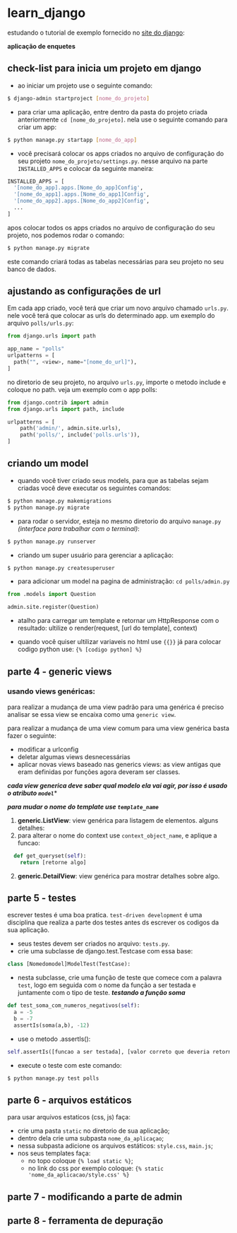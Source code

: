 # learn_django
estudando o tutorial de exemplo fornecido no 
[site do django](https://docs.djangoproject.com/en/4.2/intro/tutorial01/): 

**aplicação de enquetes**

## check-list para inicia um projeto em django

- ao iniciar um projeto use o seguinte comando:
```bash
$ django-admin startproject [nome_do_projeto]
```

- para criar uma aplicação, entre dentro da pasta do projeto criada anteriormente `cd [nome_do_projeto]`. nela use o seguinte comando para criar um app:
```bash
$ python manage.py startapp [nome_do_app]
```

- você precisará colocar os apps criados no arquivo de configuração do seu projeto `nome_do_projeto/settings.py`. nesse arquivo na parte `INSTALLED_APPS` e colocar da seguinte maneira:

```python
INSTALLED_APPS = [
  '[nome_do_app].apps.[Nome_do_app]Config',
  '[nome_do_app1].apps.[Nome_do_app1]Config',
  '[nome_do_app2].apps.[Nome_do_app2]Config',
  ...
]
```

apos colocar todos os apps criados no arquivo de configuração do seu projeto, nos podemos rodar o comando:

```bash
$ python manage.py migrate
```

este comando criará todas as tabelas necessárias para seu projeto no seu banco de dados.

## ajustando as configurações de url

Em cada app criado, você terá que criar um novo arquivo chamado `urls.py`. nele você terá que colocar as urls do determinado app. um exemplo do arquivo `polls/urls.py`:

```python
from django.urls import path

app_name = "polls"
urlpatterns = [
  path("", <view>, name="[nome_do_url]"),
]
```

no diretorio de seu projeto, no arquivo `urls.py`, importe o metodo include e coloque no path. veja um exemplo com o app polls:

```python
from django.contrib import admin
from django.urls import path, include

urlpatterns = [
    path('admin/', admin.site.urls),
    path('polls/', include('polls.urls')),
]
```

## criando um model 

- quando você tiver criado seus models, para que as tabelas sejam criadas você deve executar os seguintes comandos: 

```bash
$ python manage.py makemigrations
$ python manage.py migrate
```

- para rodar o servidor, esteja no mesmo diretorio do arquivo `manage.py` _(interface para trabalhar com o terminal)_:

```bash
$ python manage.py runserver
```

- criando um super usuário para gerenciar a aplicação:

```bash
$ python manage.py createsuperuser
```

- para adicionar um model na pagina de administração:
`cd polls/admin.py`

```python
from .models import Question

admin.site.register(Question)
```
- atalho para carregar um template e retornar um HttpResponse com o resultado: ultilize o render(request, [url do template], context)

- quando você quiser ultilizar variaveis no html use `{{}}` já para colocar codigo python use: `{% [codigo python] %}`

## parte 4 - generic views

### usando views genéricas:

para realizar a mudança de uma view padrão para uma genérica é preciso analisar se essa view se encaixa como uma `generic view`.

para realizar a mudança de uma view comum para uma view genérica basta fazer o seguinte:
- modificar a urlconfig
- deletar algumas views desnecessárias
- aplicar novas views baseado nas generics views: as view antigas que eram definidas por funções agora deveram ser classes.

***cada view generica deve saber qual modelo ela vai agir, por isso é usado o atributo `model`****

***para mudar o nome do template use `template_name`***

1. **generic.ListView**: view genérica para listagem de elementos. alguns detalhes:
  1. para alterar o nome do context use `context_object_name`, e aplique a funcao:
```python 
  def get_queryset(self):
    return [retorne algo]
```
2. **generic.DetailView**: view genérica para mostrar detalhes sobre algo. 

## parte 5 - testes

escrever testes é uma boa pratica. `test-driven development` é uma disciplina que realiza a parte dos testes antes ds escrever os codigos da sua aplicação.

- seus testes devem ser criados no arquivo: `tests.py`.
- crie uma subclasse de django.test.Testcase com essa base:
```python
class [Nomedomodel]ModelTest(TestCase):
```
- nesta subclasse, crie uma função de teste que comece com a palavra `test`, logo em seguida com o nome da função a ser testada e juntamente com o tipo de teste.
***testando a função soma***

```python
def test_soma_com_numeros_negativos(self):
  a = -5
  b = -7
  assertIs(soma(a,b), -12)
```

- use o metodo .assertIs():
```python
self.assertIs([funcao a ser testada], [valor correto que deveria retornar])
```

- execute o teste com este comando:
```bash
$ python manage.py test polls
```

## parte 6 - arquivos estáticos

para usar arquivos estaticos (css, js) faça:
- crie uma pasta `static` no diretorio de sua aplicação;
- dentro dela crie uma subpasta `nome_da_aplicaçao`;
- nessa subpasta adicione os arquivos estáticos: `style.css`, `main.js`;
- nos seus templates faça:
  - no topo coloque `{% load static %}`;
  - no link do css por exemplo coloque: `{% static 'nome_da_aplicacao/style.css' %}`

## parte 7 - modificando a parte de admin

## parte 8 - ferramenta de depuração
